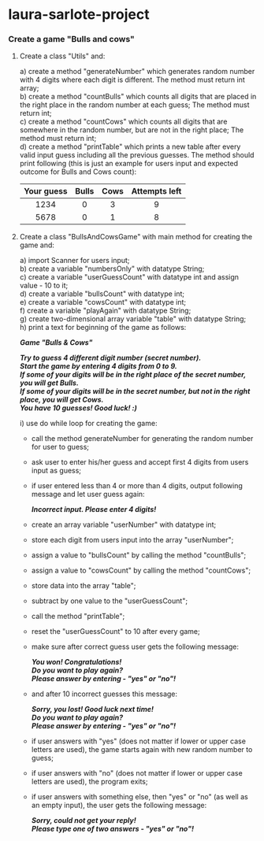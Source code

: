 # laura-sarlote-project

### Create a game **"Bulls and cows"**

1. Create a class "Utils" and:

    a) create a method "generateNumber" which generates random number with 4 digits where each digit is different.
The method must return int array;  
b) create a method "countBulls" which counts all digits that are placed in the right place in the random number at each guess;
The method must return int;  
c) create a method "countCows" which counts all digits that are somewhere in the random number, but are not in the right place;
The method must return int;  
d) create a method "printTable" which prints a new table after every valid input guess including all the previous guesses.
The method should print following (this is just an example for users input and expected outcome for Bulls and Cows count):

    | Your guess | Bulls | Cows | Attempts left |
    |:----------:|:-----:|:----:|:-------------:|
    |    1234    |   0   |   3  |       9       |
    |    5678    |   0   |   1  |       8       |
    
2. Create a class "BullsAndCowsGame" with main method for creating the game and:

    a) import Scanner for users input;  
b) create a variable "numbersOnly" with datatype String;  
c) create a variable "userGuessCount" with datatype int and assign value - 10 to it;  
d) create a variable "bullsCount" with datatype int;  
e) create a variable "cowsCount" with datatype int;  
f) create a variable "playAgain" with datatype String;  
g) create two-dimensional array variable "table" with datatype String;  
h) print a text for beginning of the game as follows:

    _**Game "Bulls & Cows"**_

    _**Try to guess 4 different digit number (secret number).  
Start the game by entering 4 digits from 0 to 9.  
If some of your digits will be in the right place of the secret number, you will get Bulls.  
If some of your digits will be in the secret number, but not in the right place, you will get Cows.  
You have 10 guesses! Good luck! :)**_

   i) use do while loop for creating the game:
    - call the method generateNumber for generating the random number for user to guess;
    - ask user to enter his/her guess and accept first 4 digits from users input as guess;
    - if user entered less than 4 or more than 4 digits, output following message and let user guess again:

      _**Incorrect input. Please enter 4 digits!**_

    - create an array variable "userNumber" with datatype int;
    - store each digit from users input into the array "userNumber";
    - assign a value to "bullsCount" by calling the method "countBulls";
    - assign a value to "cowsCount" by calling the method "countCows";
    - store data into the array "table";
    - subtract by one value to the "userGuessCount";
    - call the method "printTable";
    - reset the "userGuessCount" to 10 after every game;
    - make sure after correct guess user gets the following message:

      _**You won! Congratulations!  
    Do you want to play again?    
    Please answer by entering - "yes" or "no"!**_

    - and after 10 incorrect guesses this message:

      _**Sorry, you lost! Good luck next time!  
    Do you want to play again?  
    Please answer by entering - "yes" or "no"!**_

    - if user answers with "yes" (does not matter if lower or upper case letters are used), the game starts again with new random number to guess;
    - if user answers with "no" (does not matter if lower or upper case letters are used), the program exits;
    - if user answers with something else, then "yes" or "no" (as well as an empty input), the user gets the following message:
  
      _**Sorry, could not get your reply!   
    Please type one of two answers - "yes" or "no"!**_
